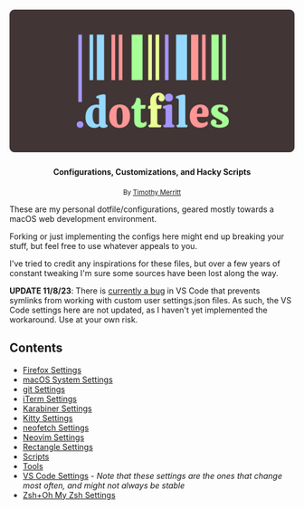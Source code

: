 <h1 align="center">
  <img src="dotfiles-logo.svg" alt="dotfiles logo" />
</h1>

<div align="center">
  <strong>Configurations, Customizations, and Hacky Scripts</strong>
</div>

<p align="center">
  <sub>By
   <a href="https://timmybytes.com">Timothy Merritt</a>
</div>

These are my personal dotfile/configurations, geared mostly towards a macOS web development environment.

Forking or just implementing the configs here might end up breaking your stuff, but feel free to use whatever appeals to you.

I've tried to credit any inspirations for these files, but over a few years of constant tweaking I'm sure some sources have been lost along the way.

**UPDATE 11/8/23**: There is [currently a bug](https://github.com/microsoft/vscode/issues/195539#issuecomment-1763255597) in VS Code that prevents symlinks from working with custom user settings.json files. As such, the VS Code settings here are not updated, as I haven't yet implemented the workaround. Use at your own risk.

## Contents

- [Firefox Settings](./Firefox/README.md)
- [macOS System Settings](./docs/configuration.md)
- [git Settings](./git/README.md)
- [iTerm Settings](./iTerm/README.md)
- [Karabiner Settings](./karabiner/)
- [Kitty Settings](./kitty/README.md)
- [neofetch Settings](./neofetch/README.md)
- [Neovim Settings](./nvim/README.md)
- [Rectangle Settings](./rectangle/)
- [Scripts](./scripts/README.md)
- [Tools](./tools/)
- [VS Code Settings](./vscode/) - _Note that these settings are the ones that change most often, and might not always be stable_
- [Zsh+Oh My Zsh Settings](./zsh/README.md)

